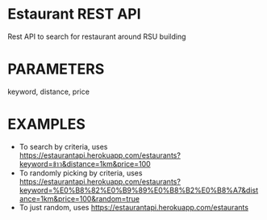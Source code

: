 # Estaurant REST API
Rest API to search for restaurant around RSU building

# PARAMETERS
keyword, distance, price

# EXAMPLES
- To search by criteria, uses https://estaurantapi.herokuapp.com/estaurants?keyword=ข้าว&distance=1km&price=100
- To randomly picking by criteria, uses https://estaurantapi.herokuapp.com/estaurants?keyword=%E0%B8%82%E0%B9%89%E0%B8%B2%E0%B8%A7&distance=1km&price=100&random=true
- To just random, uses https://estaurantapi.herokuapp.com/estaurants


